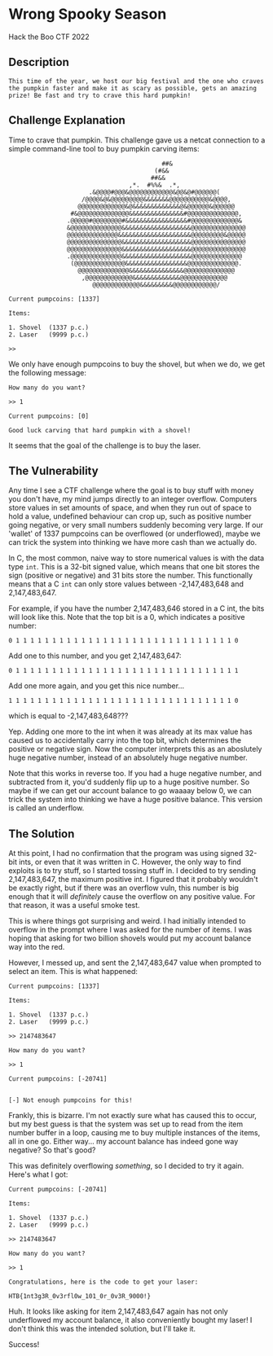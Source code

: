 # Wrong Spooky Season
Hack the Boo CTF 2022

## Description

```
This time of the year, we host our big festival and the one who craves the pumpkin faster and make it as scary as possible, gets an amazing prize! Be fast and try to crave this hard pumpkin!
```

## Challenge Explanation

Time to crave that pumpkin. This challenge gave us a netcat connection to a simple command-line tool to buy pumpkin carving items:

```
                                          ##&
                                        (#&&
                                       ##&&
                                 ,*.  #%%&  .*,
                      .&@@@@#@@@&@@@@@@@@@@@@&@@&@#@@@@@@(
                    /@@@@&@&@@@@@@@@@&&&&&&&@@@@@@@@@@@&@@@@,
                   @@@@@@@@@@@@@&@&&&&&&&&&&&&&@&@@@@@@&@@@@@@
                 #&@@@@@@@@@@@@@@&&&&&&&&&&&&&&&#@@@@@@@@@@@@@@,
                .@@@@@#@@@@@@@@#&&&&&&&&&&&&&&&&&#@@@@@@@@@@@@@&
                &@@@@@@@@@@@@@@&&&&&&&&&&&&&&&&&&&@@@@@@@@@@@@@@@
                @@@@@@@@@@@@@@&&&&&&&&&&&&&&&&&&&&@@@@@@@@@&@@@@@
                @@@@@@@@@@@@@@@&&&&&&&&&&&&&&&&&&&@@@@@@@@@@@@@@@
                @@@@@@@@@@@@@@@&&&&&&&&&&&&&&&&&&&@@@@@@@@@@@@@@@
                .@@@@@@@@@@@@@@&&&&&&&&&&&&&&&&&&&@@@@@@@@@@@@@@
                 (@@@@@@@@@@@@@@&&&&&&&&&&&&&&&&&@@@@@@@@@@@@@@.
                   @@@@@@@@@@@@@@&&&&&&&&&&&&&&&@@@@@@@@@@@@@@
                    ,@@@@@@@@@@@@@&&&&&&&&&&&&&@@@@@@@@@@@@@
                       @@@@@@@@@@@@@&&&&&&&&&@@@@@@@@@@@@/

Current pumpcoins: [1337]

Items: 

1. Shovel  (1337 p.c.)
2. Laser   (9999 p.c.)

>>
```

We only have enough pumpcoins to buy the shovel, but when we do, we get the following message:

```
How many do you want?

>> 1

Current pumpcoins: [0]

Good luck carving that hard pumpkin with a shovel!
```

It seems that the goal of the challenge is to buy the laser.

## The Vulnerability

Any time I see a CTF challenge where the goal is to buy stuff with money you don't have, my mind jumps directly to an integer overflow. Computers store values in set amounts of space, and when they run out of space to hold a value, undefined behaviour can crop up, such as positive number going negative, or very small numbers suddenly becoming very large. If our 'wallet' of 1337 pumpcoins can be overflowed (or underflowed), maybe we can trick the system into thinking we have more cash than we actually do.

In C, the most common, naive way to store numerical values is with the data type `int`. This is a 32-bit signed value, which means that one bit stores the sign (positive or negative) and 31 bits store the number. This functionally means that a C `int` can only store values between -2,147,483,648 and 2,147,483,647.

For example, if you have the number 2,147,483,646 stored in a C int, the bits will look like this. Note that the top bit is a 0, which indicates a positive number:

```
0 1 1 1 1 1 1 1 1 1 1 1 1 1 1 1 1 1 1 1 1 1 1 1 1 1 1 1 1 1 1 0
```

Add one to this number, and you get 2,147,483,647:
```
0 1 1 1 1 1 1 1 1 1 1 1 1 1 1 1 1 1 1 1 1 1 1 1 1 1 1 1 1 1 1 1
```

Add one more again, and you get this nice number...
```
1 1 1 1 1 1 1 1 1 1 1 1 1 1 1 1 1 1 1 1 1 1 1 1 1 1 1 1 1 1 1 0
```

which is equal to -2,147,483,648???

Yep. Adding one more to the int when it was already at its max value has caused us to accidentally carry into the top bit, which determines the positive or negative sign. Now the computer interprets this as an aboslutely huge negative number, instead of an absolutely huge negative number.

Note that this works in reverse too. If you had a huge negative number, and subtracted from it, you'd suddenly flip up to a huge positive number. So maybe if we can get our account balance to go waaaay below 0, we can trick the system into thinking we have a huge positive balance. This version is called an underflow.

## The Solution

At this point, I had no confirmation that the program was using signed 32-bit ints, or even that it was written in C. However, the only way to find exploits is to try stuff, so I started tossing stuff in. I decided to try sending 2,147,483,647, the maximum positive int. I figured that it probably wouldn't be exactly right, but if there was an overflow vuln, this number is big enough that it will *definitely* cause the overflow on any positive value. For that reason, it was a useful smoke test.

This is where things got surprising and weird. I had initially intended to overflow in the prompt where I was asked for the number of items. I was hoping that asking for two billion shovels would put my account balance way into the red.

However, I messed up, and sent the 2,147,483,647 value when prompted to select an item. This is what happened: 

```
Current pumpcoins: [1337]

Items: 

1. Shovel  (1337 p.c.)
2. Laser   (9999 p.c.)

>> 2147483647

How many do you want?

>> 1

Current pumpcoins: [-20741]


[-] Not enough pumpcoins for this!
```

Frankly, this is bizarre. I'm not exactly sure what has caused this to occur, but my best guess is that the system was set up to read from the item number buffer in a loop, causing me to buy multiple instances of the items, all in one go. Either way... my account balance has indeed gone way negative? So that's good?

This was definitely overflowing *something*, so I decided to try it again. Here's what I got: 

```
Current pumpcoins: [-20741]

Items: 

1. Shovel  (1337 p.c.)
2. Laser   (9999 p.c.)

>> 2147483647

How many do you want?

>> 1

Congratulations, here is the code to get your laser:

HTB{1nt3g3R_0v3rfl0w_101_0r_0v3R_9000!}
```

Huh. It looks like asking for item 2,147,483,647 again has not only underflowed my account balance, it also conveniently bought my laser! I don't think this was the intended solution, but I'll take it.

Success!